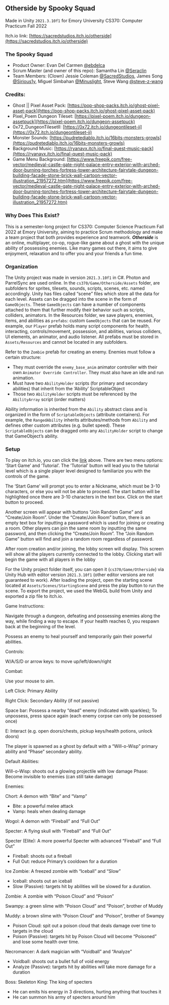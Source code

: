 ## Otherside by Spooky Squad 

Made in Unity `2021.3.10f1` for Emory University CS370: Computer Practicum Fall 2022

Itch.io link: [https://sacredstudios.itch.io/otherside](https://sacredstudios.itch.io/otherside) 


### The Spooky Squad

* Product Owner: Evan Del Carmen [@ebdelca](https://github.com/ebdelca)
* Scrum Master (and owner of this repo): Samantha Lin [@Seraclin](https://github.com/Seraclin)
* Team Members: (Clown) Jessie Coleman [@SacredStudios](https://github.com/SacredStudios), James Song [@Sirious1y](https://github.com/Sirious1y), Miguel Simbahan [@Minuslight](https://github.com/Minuslight), Steve Wang [@steve-z-wang](https://github.com/steve-z-wang)


### Credits:
* Ghost || Pixel Asset Pack: [https://pop-shop-packs.itch.io/ghost-pixel-asset-pack](https://pop-shop-packs.itch.io/ghost-pixel-asset-pack)
* Pixel_Poem Dungeon Tileset: [https://pixel-poem.itch.io/dungeon-assetpuck](https://pixel-poem.itch.io/dungeon-assetpuck)
* 0x72_DungeonTilesetII: [https://0x72.itch.io/dungeontileset-ii](https://0x72.itch.io/dungeontileset-ii)
* Monster Sounds: [https://pudretediablo.itch.io/16bits-monsters-growls](https://pudretediablo.itch.io/16bits-monsters-growls) 
* Background Music: [https://ryanavx.itch.io/final-quest-music-pack](https://ryanavx.itch.io/final-quest-music-pack) 
* Game Menu Background: [https://www.freepik.com/free-vector/medieval-castle-gate-night-palace-entry-exterior-with-arched-door-burning-torches-fortress-tower-architecture-fairytale-dungeon-building-facade-stone-brick-wall-cartoon-vector-illustration_21957272.htm](https://www.freepik.com/free-vector/medieval-castle-gate-night-palace-entry-exterior-with-arched-door-burning-torches-fortress-tower-architecture-fairytale-dungeon-building-facade-stone-brick-wall-cartoon-vector-illustration_21957272.htm) 


### Why Does This Exist?

This is a semester-long project for CS370: Computer Science Practicum Fall 2022 at Emory University, aiming to practice Scrum methodology and make a team project that both provides experience and teamwork. ***Otherside*** is an online, multiplayer, co-op, rogue-like game about a ghost with the unique ability of possessing enemies. Like many games out there, it aims to give enjoyment, relaxation and to offer you and your friends a fun time.


### Organization

The Unity project was made in version `2021.3.10f1` in C#. Photon and ParrelSync are used online. In the `cs370/Game/Otherside/Assets` folder, are subfolders for sprites, tilesets, sounds, scripts, scenes, etc. named accordingly. Unity has files called “scene” files which store all the data for each level. Assets can be dragged into the scene in the form of `GameObjects`. These `GameObjects` can have a number of components attached to them that further modify their behavior such as scripts, colliders, animators. In the Resources folder, we save players, enemies, items, and abilities as `prefabs`: custom `GameObjects` that can be reused. For example, our `Player` prefab holds many script components for health, interacting, controls/movement, possession, and abilities, various colliders, UI elements, an animator, and audio listener. All prefabs must be stored in `Assets/Resources` and cannot be located in any subfolders. 

Refer to the `Zombie` prefab for creating an enemy. Enemies must follow a certain structure: 
* They must override the `enemy_base_anim` animator controller with their own `Animator Override Controller`. They must also have an idle and run animation.
* Must have two `AbilityHolder` scripts (for primary and secondary abilities) that inherit from the ‘Ability’ ScriptableObject
* Those two `AbilityHolder` scripts must be referenced by the `AbilityArray` script (order matters)

Ability information is inherited from the `Ability` abstract class and is organized in the form of `ScriptableObjects` (attribute containers). For example, the `RangedAbility` inherits attributes/methods from `Ability` and defines other custom attributes (e.g. bullet speed). These `ScriptableObjects` can be dragged onto any `AbilityHolder` script to change that GameObject’s ability.


### Setup

To play on itch.io, you can click the [link](https://sacredstudios.itch.io/otherside) above. There are two menu options: ‘Start Game’ and ‘Tutorial’. The ‘Tutorial’ button will lead you to the tutorial level which is a single player level designed to familiarize you with the controls of the game. 

The ‘Start Game’ will prompt you to enter a Nickname, which must be 3-10 characters, or else you will not be able to proceed. The start button will be highlighted once there are 3-10 characters in the text box. Click on the start button to proceed. 

Another screen will appear with buttons “Join Random Game” and “Create/Join Room”. Under the “Create/Join Room” button, there is an empty text box for inputting a password which is used for joining or creating a room. Other players can join the same room by inputting the same password, and then clicking the “Create/Join Room”. The “Join Random Game” button will find and join a random room regardless of password. 

After room creation and/or joining, the lobby screen will display. This screen will show all the players currently connected to the lobby. Clicking start will begin the game with all players in the lobby

For the Unity project folder itself, you can open it (`cs370/Game/Otherside`) via Unity Hub with editor version `2021.3.10f1` (other editor versions are not guaranteed to work). After loading the project, open the starting scene located at `Assets/Scenes/StartingScene` and press the play button to run the scene. To export the project, we used the WebGL build from Unity and exported a zip file to itch.io.



Game Instructions:

Navigate through a dungeon, defeating and possessing enemies along the way, while finding a way to escape. If your health reaches 0, you respawn back at the beginning of the level. 

Possess an enemy to heal yourself and temporarily gain their powerful abilities. 

Controls: 

W/A/S/D or arrow keys: to move up/left/down/right

Combat:

Use your mouse to aim.

Left Click: Primary Ability

Right Click: Secondary Ability (if not passive)

Space bar: Possess a nearby “dead” enemy (indicated with sparkles); To unpossess, press space again (each enemy corpse can only be possessed once)

E: Interact (e.g. open doors/chests, pickup keys/health potions, unlock doors)

The player is spawned as a ghost by default with a “Will-o-Wisp” primary ability and “Phase” secondary ability. 

Default Abilities:

Will-o-Wisp: shoots out a glowing projectile with low damage
Phase: Become invisible to enemies (can still take damage)

Enemies:

Chort: A demon with “Bite” and “Vamp”
* Bite: a powerful melee attack
* Vamp: heals when dealing damage

Wogol: A demon with “Fireball” and “Full Out”

Specter: A flying skull with “Fireball” and “Full Out”

Specter (Elite): A more powerful Specter with advanced “Fireball” and “Full Out”
* Fireball: shoots out a fireball
* Full Out: reduce Primary’s cooldown for a duration

Ice Zombie: A freezed zombie with “Iceball” and “Slow”
* Iceball: shoots out an iceball
* Slow (Passive): targets hit by abilities will be slowed for a duration. 

Zombie: A zombie with “Poison Cloud” and “Poison”

Swampy: a green slime with “Poison Cloud” and “Poison”, brother of Muddy

Muddy: a brown slime with “Poison Cloud” and “Poison”, brother of Swampy
* Poison Cloud: spit out a poison cloud that deals damage over time to targets in the cloud
* Poison (Passive): targets hit by Poison Cloud will become “Poisoned” and lose some health over time.

Necromancer: A dark magician with “Voidball” and “Analyze”
* Voidball: shoots out a bullet full of void energy
* Analyze (Passive): targets hit by abilities will take more damage for a duration

Boss:
Skeleton King: The king of specters
* He can emits his energy in 3 directions, hurting anything that touches it
* He can summon his army of specters around him
